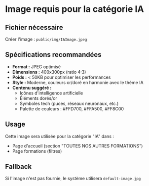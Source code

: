 # Image requis pour la catégorie IA

## Fichier nécessaire
Créer l'image : `public/img/IAImage.jpeg`

## Spécifications recommandées
- **Format :** JPEG optimisé
- **Dimensions :** 400x300px (ratio 4:3)
- **Poids :** < 50KB pour optimiser les performances
- **Style :** Moderne, couleurs or/doré en harmonie avec le thème IA
- **Contenu suggéré :** 
  - Icônes d'intelligence artificielle
  - Éléments dorés/or
  - Symboles tech (puces, réseaux neuronaux, etc.)
  - Palette de couleurs : #FFD700, #FFA500, #FF8C00

## Usage
Cette image sera utilisée pour la catégorie "IA" dans :
- Page d'accueil (section "TOUTES NOS AUTRES FORMATIONS")
- Page formations (filtres)

## Fallback
Si l'image n'est pas fournie, le système utilisera `default-image.jpg`


